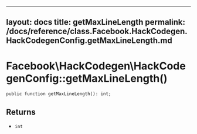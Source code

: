 
***

layout: docs
title: getMaxLineLength
permalink: /docs/reference/class.Facebook.HackCodegen.HackCodegenConfig.getMaxLineLength.md
---







# Facebook\\HackCodegen\\HackCodegenConfig::getMaxLineLength()




``` Hack
public function getMaxLineLength(): int;
```




## Returns




* ` int `